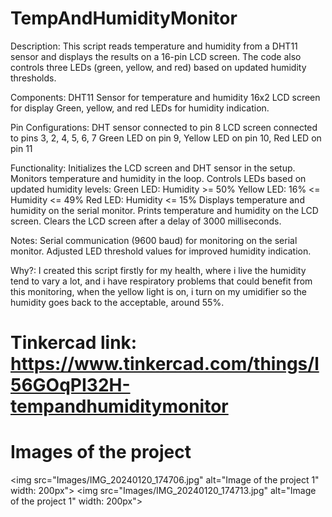 # TempAndHumidityMonitor
Description:
This script reads temperature and humidity from a DHT11 sensor and displays the results on a 16-pin LCD screen. The code also controls three LEDs (green, yellow, and red) based on updated humidity thresholds.

Components:
DHT11 Sensor for temperature and humidity
16x2 LCD screen for display
Green, yellow, and red LEDs for humidity indication.

Pin Configurations:
DHT sensor connected to pin 8
LCD screen connected to pins 3, 2, 4, 5, 6, 7
Green LED on pin 9, Yellow LED on pin 10, Red LED on pin 11

Functionality:
Initializes the LCD screen and DHT sensor in the setup.
Monitors temperature and humidity in the loop.
Controls LEDs based on updated humidity levels:
Green LED: Humidity >= 50%
Yellow LED: 16% <= Humidity <= 49%
Red LED: Humidity <= 15%
Displays temperature and humidity on the serial monitor.
Prints temperature and humidity on the LCD screen.
Clears the LCD screen after a delay of 3000 milliseconds.

Notes:
Serial communication (9600 baud) for monitoring on the serial monitor.
Adjusted LED threshold values for improved humidity indication.

Why?:
I created this script firstly for my health, where i live the humidity tend to vary a lot, and i have respiratory problems that could benefit from this monitoring, when the yellow light is on, i turn on my umidifier so the humidity goes back to the acceptable, around 55%.

# Tinkercad link: https://www.tinkercad.com/things/l56GOqPI32H-tempandhumiditymonitor

# Images of the project
<img src="Images/IMG_20240120_174706.jpg" alt="Image of the project 1" width: 200px">
<img src="Images/IMG_20240120_174713.jpg" alt="Image of the project 1" width: 200px">
